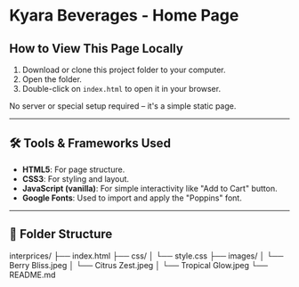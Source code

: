 # Kyara Beverages - Home Page

##   How to View This Page Locally

1. Download or clone this project folder to your computer.
2. Open the folder.
3. Double-click on `index.html` to open it in your browser.

  No server or special setup required – it's a simple static page.

---

## 🛠 Tools & Frameworks Used

- **HTML5**: For page structure.
- **CSS3**: For styling and layout.
- **JavaScript (vanilla)**: For simple interactivity like "Add to Cart" button.
- **Google Fonts**: Used to import and apply the "Poppins" font.

---

## 📁 Folder Structure

interprices/
├── index.html
├── css/
│   └── style.css
├── images/
│   └── Berry Bliss.jpeg
│   └── Citrus Zest.jpeg
│   └── Tropical Glow.jpeg
└── README.md


